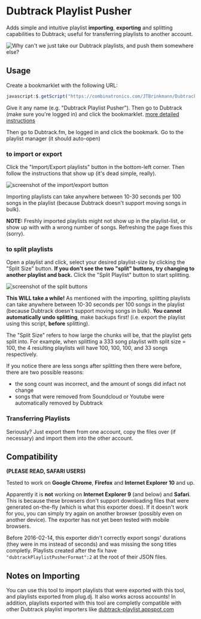 Dubtrack Playlist Pusher
========================
Adds simple and intuitive playlist **importing**, **exporting** and splitting capabilities to Dubtrack; useful for transferring playlists to another account.

![Why can't we just take our Dubtrack playlists, and push them somewhere else?](http://i.imgur.com/oxFwWnN.jpg)


Usage
-----
Create a bookmarklet with the following URL:
```js
javascript:$.getScript("https://combinatronics.com/JTBrinkmann/Dubtrack-Playlist-Pusher/master/index.js");void(8)
```

Give it any name (e.g. "Dubtrack Playlist Pusher"). Then go to Dubtrack (make sure you're logged in) and click the bookmarklet.
[more detailed instructions](http://www.howtogeek.com/189358/beginner-geek-how-to-use-bookmarklets-on-any-device/)

Then go to Dubtrack.fm, be logged in and click the bookmark. Go to the playlist manager (it should auto-open)

### to import or export
Click the "Import/Export playlists" button in the bottom-left corner. Then follow the instructions that show up (it's dead simple, really).

![screenshot of the import/export button](https://i.imgur.com/TKHHJoO.png)

Importing playlists can take anywhere between 10-30 seconds per 100 songs in the playlist (because Dubtrack doesn't support moving songs in bulk).

**NOTE:** Freshly imported playlists might not show up in the playlist-list, or show up with with a wrong number of songs. Refreshing the page fixes this (sorry).

### to split playlists
Open a playlist and click, select your desired playlist-size by clicking the "Split Size" button. **If you don't see the two "split" buttons, try changing to another playlist and back.** Click the "Split Playlist" button to start splitting.

![screenshot of the split buttons](https://i.imgur.com/JwyNYKU.png)

**This WILL take a while!** As mentioned with the importing, splitting playlists can take anywhere between 10-30 seconds per 100 songs in the playlist (because Dubtrack doesn't support moving songs in bulk). **You cannot automatically undo splitting**, make backups first! (i.e. export the playlist using this script, **before** splitting).

The "Split Size" refers to how large the chunks will be, that the playlist gets split into. For example, when splitting a 333 song playlist with split size = 100, the 4 resulting playlists will have 100, 100, 100, and 33 songs respectively.

If you notice there are less songs after splitting then there were before, there are two possible reasons:
* the song count was incorrect, and the amount of songs did infact not change
* songs that were removed from Soundcloud or Youtube were automatically removed by Dubtrack

### Transferring Playlists
Seriously? Just export them from one account, copy the files over (if necessary) and import them into the other account.


Compatibility
-------------
**(PLEASE READ, SAFARI USERS)**

Tested to work on **Google Chrome**, **Firefox** and **Internet Explorer 10** and up.

Apparently it is **not** working on **Internet Explorer 9** (and below) and **Safari**. This is because these browsers don't support downloading files that were generated on-the-fly (which is what this exporter does). If it doesn't work for you, you can simply try again on another browser (possibly even on another device). The exporter has not yet been tested with mobile browsers.

Before 2016-02-14, this exporter didn't correctly export songs' durations (they were in ms instead of seconds) and was missing the song titles completly. Playlists created after the fix have `"dubtrackPlaylistPusherFormat":2` at the root of their JSON files.


Notes on Importing
------------------
You can use this tool to import playlists that were exported with this tool, and playlists exported from plug.dj. It also works across accounts!
In addition, playlists exported with this tool are completly compatible with other Dubtrack playlist importers like [dubtrack-playlist.appspot.com](https://dubtrack-playlist.appspot.com/)


